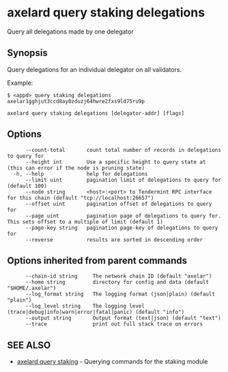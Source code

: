 # axelard query staking delegations

Query all delegations made by one delegator

## Synopsis

Query delegations for an individual delegator on all validators.

Example:

```
$ <appd> query staking delegations axelar1gghjut3ccd8ay0zduzj64hwre2fxs9ld75ru9p
```

```
axelard query staking delegations [delegator-addr] [flags]
```

## Options

```
      --count-total       count total number of records in delegations to query for
      --height int        Use a specific height to query state at (this can error if the node is pruning state)
  -h, --help              help for delegations
      --limit uint        pagination limit of delegations to query for (default 100)
      --node string       <host>:<port> to Tendermint RPC interface for this chain (default "tcp://localhost:26657")
      --offset uint       pagination offset of delegations to query for
      --page uint         pagination page of delegations to query for. This sets offset to a multiple of limit (default 1)
      --page-key string   pagination page-key of delegations to query for
      --reverse           results are sorted in descending order
```

## Options inherited from parent commands

```
      --chain-id string     The network chain ID (default "axelar")
      --home string         directory for config and data (default "$HOME/.axelar")
      --log_format string   The logging format (json|plain) (default "plain")
      --log_level string    The logging level (trace|debug|info|warn|error|fatal|panic) (default "info")
      --output string       Output format (text|json) (default "text")
      --trace               print out full stack trace on errors
```

## SEE ALSO

- [axelard query staking](/cli-docs/v0_27_0/axelard_query_staking) - Querying commands for the staking module
